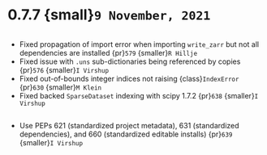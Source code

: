 # 0.7.7 {small}`9 November, 2021`

```{rubric} Bug fixes
```

- Fixed propagation of import error when importing `write_zarr` but not all dependencies are installed {pr}`579` {smaller}`R Hillje`
- Fixed issue with `.uns` sub-dictionaries being referenced by copies {pr}`576` {smaller}`I Virshup`
- Fixed out-of-bounds integer indices not raising {class}`IndexError` {pr}`630` {smaller}`M Klein`
- Fixed backed `SparseDataset` indexing with scipy 1.7.2 {pr}`638` {smaller}`I Virshup`

```{rubric} Development processes
```

- Use PEPs 621 (standardized project metadata), 631 (standardized dependencies), and 660 (standardized editable installs) {pr}`639` {smaller}`I Virshup`
